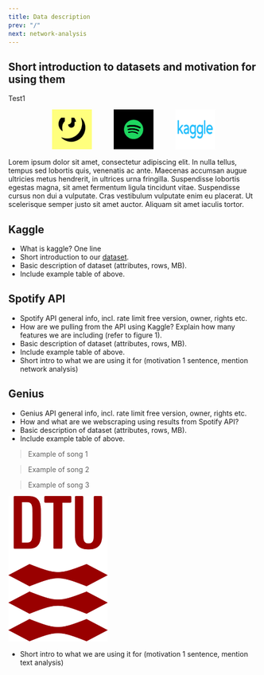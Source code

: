 ```yaml
---
title: Data description
prev: "/"
next: network-analysis
---
```


## Short introduction to datasets and motivation for using them

Test1

<div style="text-align: center;">
    <a href="https://docs.genius.com" style="margin-right: 40px; display: inline-block;"><img src="/images/genius-logo.webp" alt="Genius Lyrics" width="80" height="80"></a>
    <a href="https://developer.spotify.com/documentation/web-api" style="margin-right: 40px; display: inline-block;"><img src="/images/spotify-logo.png" alt="Spotify" width="80" height="80"></a>
    <a href="https://www.kaggle.com/datasets/spoorthiuk/us-top-10k-artists-and-their-popular-songs" style="display: inline-block;"><img src="/images/kaggle-logo.webp" alt="Kaggle" width="80" height="80"></a>
</div>

Lorem ipsum dolor sit amet, consectetur adipiscing elit. In nulla tellus, tempus sed lobortis quis, venenatis ac ante. Maecenas accumsan augue ultricies metus hendrerit, in ultrices urna fringilla. Suspendisse lobortis egestas magna, sit amet fermentum ligula tincidunt vitae. Suspendisse cursus non dui a vulputate. Cras vestibulum vulputate enim eu placerat. Ut scelerisque semper justo sit amet auctor. Aliquam sit amet iaculis tortor.

## Kaggle 

- What is kaggle? One line
- Short introduction to our [dataset](https://www.kaggle.com/datasets/spoorthiuk/us-top-10k-artists-and-their-popular-songs).
- Basic description of dataset (attributes, rows, MB).
- Include example table of above.

## Spotify API
- Spotify API general info, incl. rate limit free version, owner, rights etc.
- How are we pulling from the API using Kaggle? Explain how many features we are including (refer to figure 1).
- Basic description of dataset (attributes, rows, MB).
- Include example table of above.
- Short intro to what we are using it for (motivation 1 sentence, mention network analysis) 

## Genius 
- Genius API general info, incl. rate limit free version, owner, rights etc.
- How and what are we webscraping using results from Spotify API? 
- Basic description of dataset (attributes, rows, MB).
- Include example table of above.

> Example of song 1

> Example of song 2

> Example of song 3

<img src="/images/dtu-logo.png" width="200" />

- Short intro to what we are using it for (motivation 1 sentence, mention text analysis)
